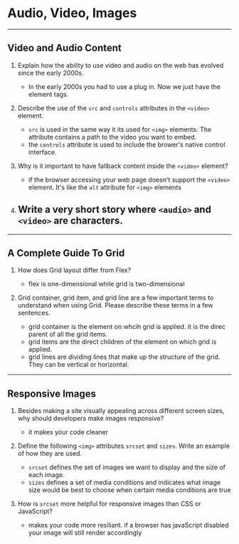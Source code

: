# Audio, Video, Images

-----

## Video and Audio Content

1. Explain how the ability to use video and audio on the web has evolved since the early 2000s.
    - In the early 2000s you had to use a plug in. Now we just have the element tags.

2. Describe the use of the ```src``` and ```controls``` attributes in the ```<video>``` element.
    - ```src``` is used in the same way it its used for ```<img>``` elements. The attribute contains a path to the video you want to embed.
    - the ```controls``` attribute is used to include the brower's native control interface. 

3. Why is it important to have fallback content inside the ```<video>``` element?
    - if the browser accessing your web page doesn't support the ```<video>``` element. It's like the ```alt``` attribute for ```<img>``` elements

4. Write a very short story where ```<audio>``` and ```<video>``` are characters.
    - 

-----

## A Complete Guide To Grid

1. How does Grid layout differ from Flex?
    - flex is one-dimensional while grid is two-dimensional

2. Grid container, grid item, and grid line are a few important terms to understand when using Grid. Please describe these terms in a few sentences.
    - grid container is the element on whcih grid is applied. it is the direc parent of all the grid items.
    - grid items are the direct children of the element on which grid is applied.
    - grid lines are dividing lines that make up the structure of the grid. They can be vertical or horizontal.

-----

## Responsive Images

1. Besides making a site visually appealing across different screen sizes, why should developers make images responsive?
    - it makes your code cleaner

2. Define the following ```<img>``` attributes ```srcset``` and ```sizes```. Write an example of how they are used.
    - ```srcset``` defines the set of images we want to display and the size of each image. 
    - ```sizes``` defines a set of media conditions and indicates what image size would be best to choose when certain media conditions are true

3. How is ```srcset``` more helpful for responsive images than CSS or JavaScript?
    - makes your code more resiliant. if a browser has javaScript disabled your image will still render accordingly